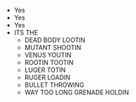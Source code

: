 * Yes
* Yes
* Yes
* ITS THE 
  * DEAD BODY LOOTIN
  * MUTANT SHOOTIN
  * VENUS YOUTIN
  * ROOTIN TOOTIN
  * LUGER TOTIN
  * RUGER LOADIN
  * BULLET THROWING
  * WAY TOO LONG GRENADE HOLDIN
